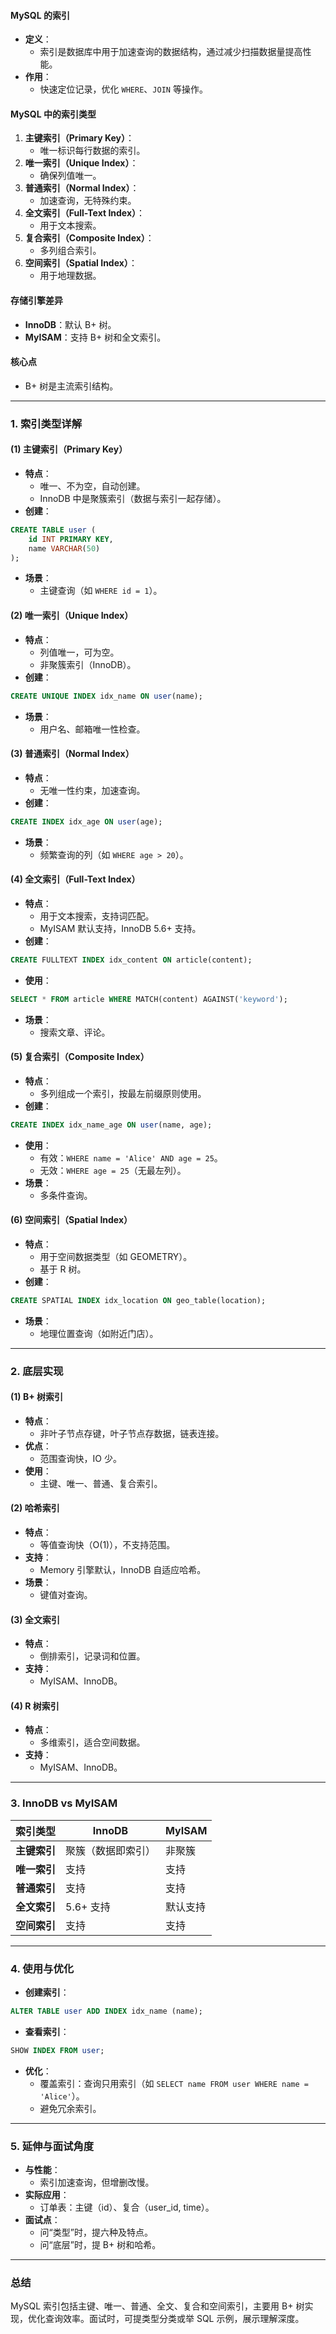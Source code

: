 
#### MySQL 的索引
- **定义**：
  - 索引是数据库中用于加速查询的数据结构，通过减少扫描数据量提高性能。
- **作用**：
  - 快速定位记录，优化 `WHERE`、`JOIN` 等操作。

#### MySQL 中的索引类型
1. **主键索引（Primary Key）**：
   - 唯一标识每行数据的索引。
2. **唯一索引（Unique Index）**：
   - 确保列值唯一。
3. **普通索引（Normal Index）**：
   - 加速查询，无特殊约束。
4. **全文索引（Full-Text Index）**：
   - 用于文本搜索。
5. **复合索引（Composite Index）**：
   - 多列组合索引。
6. **空间索引（Spatial Index）**：
   - 用于地理数据。

#### 存储引擎差异
- **InnoDB**：默认 B+ 树。
- **MyISAM**：支持 B+ 树和全文索引。

#### 核心点
- B+ 树是主流索引结构。

---

### 1. 索引类型详解
#### (1) 主键索引（Primary Key）
- **特点**：
  - 唯一、不为空，自动创建。
  - InnoDB 中是聚簇索引（数据与索引一起存储）。
- **创建**：
```sql
CREATE TABLE user (
    id INT PRIMARY KEY,
    name VARCHAR(50)
);
```
- **场景**：
  - 主键查询（如 `WHERE id = 1`）。

#### (2) 唯一索引（Unique Index）
- **特点**：
  - 列值唯一，可为空。
  - 非聚簇索引（InnoDB）。
- **创建**：
```sql
CREATE UNIQUE INDEX idx_name ON user(name);
```
- **场景**：
  - 用户名、邮箱唯一性检查。

#### (3) 普通索引（Normal Index）
- **特点**：
  - 无唯一性约束，加速查询。
- **创建**：
```sql
CREATE INDEX idx_age ON user(age);
```
- **场景**：
  - 频繁查询的列（如 `WHERE age > 20`）。

#### (4) 全文索引（Full-Text Index）
- **特点**：
  - 用于文本搜索，支持词匹配。
  - MyISAM 默认支持，InnoDB 5.6+ 支持。
- **创建**：
```sql
CREATE FULLTEXT INDEX idx_content ON article(content);
```
- **使用**：
```sql
SELECT * FROM article WHERE MATCH(content) AGAINST('keyword');
```
- **场景**：
  - 搜索文章、评论。

#### (5) 复合索引（Composite Index）
- **特点**：
  - 多列组成一个索引，按最左前缀原则使用。
- **创建**：
```sql
CREATE INDEX idx_name_age ON user(name, age);
```
- **使用**：
  - 有效：`WHERE name = 'Alice' AND age = 25`。
  - 无效：`WHERE age = 25`（无最左列）。
- **场景**：
  - 多条件查询。

#### (6) 空间索引（Spatial Index）
- **特点**：
  - 用于空间数据类型（如 GEOMETRY）。
  - 基于 R 树。
- **创建**：
```sql
CREATE SPATIAL INDEX idx_location ON geo_table(location);
```
- **场景**：
  - 地理位置查询（如附近门店）。

---

### 2. 底层实现
#### (1) B+ 树索引
- **特点**：
  - 非叶子节点存键，叶子节点存数据，链表连接。
- **优点**：
  - 范围查询快，IO 少。
- **使用**：
  - 主键、唯一、普通、复合索引。

#### (2) 哈希索引
- **特点**：
  - 等值查询快（O(1)），不支持范围。
- **支持**：
  - Memory 引擎默认，InnoDB 自适应哈希。
- **场景**：
  - 键值对查询。

#### (3) 全文索引
- **特点**：
  - 倒排索引，记录词和位置。
- **支持**：
  - MyISAM、InnoDB。

#### (4) R 树索引
- **特点**：
  - 多维索引，适合空间数据。
- **支持**：
  - MyISAM、InnoDB。

---

### 3. InnoDB vs MyISAM
| **索引类型**   | **InnoDB**         | **MyISAM**         |
|----------------|--------------------|--------------------|
| **主键索引**   | 聚簇（数据即索引） | 非聚簇            |
| **唯一索引**   | 支持               | 支持               |
| **普通索引**   | 支持               | 支持               |
| **全文索引**   | 5.6+ 支持          | 默认支持           |
| **空间索引**   | 支持               | 支持               |

---

### 4. 使用与优化
- **创建索引**：
```sql
ALTER TABLE user ADD INDEX idx_name (name);
```
- **查看索引**：
```sql
SHOW INDEX FROM user;
```
- **优化**：
  - 覆盖索引：查询只用索引（如 `SELECT name FROM user WHERE name = 'Alice'`）。
  - 避免冗余索引。

---

### 5. 延伸与面试角度
- **与性能**：
  - 索引加速查询，但增删改慢。
- **实际应用**：
  - 订单表：主键（id）、复合（user_id, time）。
- **面试点**：
  - 问“类型”时，提六种及特点。
  - 问“底层”时，提 B+ 树和哈希。

---

### 总结
MySQL 索引包括主键、唯一、普通、全文、复合和空间索引，主要用 B+ 树实现，优化查询效率。面试时，可提类型分类或举 SQL 示例，展示理解深度。